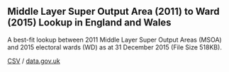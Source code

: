 ## Middle Layer Super Output Area (2011) to Ward (2015) Lookup in England and Wales

A best-fit lookup between 2011 Middle Layer Super Output Areas (MSOA) and 2015 electoral wards (WD) as at 31 December 2015 (File Size 518KB).

[CSV](csv/125.csv) / [data.gov.uk](https://data.gov.uk/dataset/8e99d790-d9c2-40f3-b5ce-bcf19af8d4e8/middle-layer-super-output-area-2011-to-ward-2015-lookup-in-england-and-wales)


